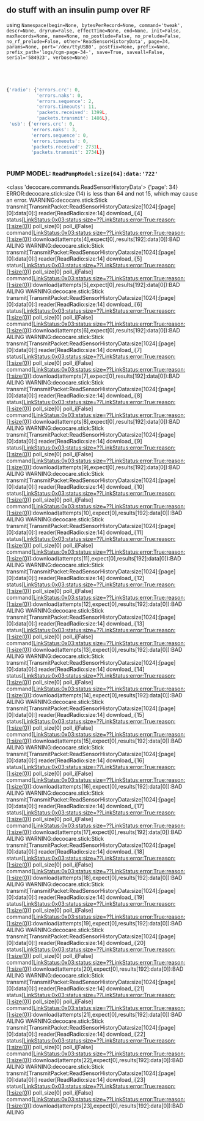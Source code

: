## do stuff with an insulin pump over RF
using ` Namespace(begin=None, bytesPerRecord=None, command='tweak', descr=None, dryrun=False, effectTime=None, end=None, init=False, maxRecords=None, name=None, no_postlude=False, no_prelude=False, no_rf_prelude=False, other='ReadSensorHistoryData', page=34, params=None, port='/dev/ttyUSB0', postfix=None, prefix=None, prefix_path='logs/cgm-page-34-', save=True, saveall=False, serial='584923', verbose=None) `
```
```
```
```
```
```
```
```
```javascript
{'radio': {'errors.crc': 0,
           'errors.naks': 0,
           'errors.sequence': 2,
           'errors.timeouts': 11,
           'packets.received': 1399L,
           'packets.transmit': 1486L},
 'usb': {'errors.crc': 0,
         'errors.naks': 3,
         'errors.sequence': 0,
         'errors.timeouts': 0,
         'packets.received': 2731L,
         'packets.transmit': 2734L}}
```
```
```
### PUMP MODEL: `ReadPumpModel:size[64]:data:'722'`
<class 'decocare.commands.ReadSensorHistoryData'> {'page': 34}
ERROR:decocare.stick:size (14) is less than 64 and not 15, which may cause an error.
WARNING:decocare.stick:Stick transmit[TransmitPacket:ReadSensorHistoryData:size[1024]:[page][0]:data[0]:] reader[ReadRadio:size:14] download_i[4] status[<LinkStatus:0x03:status:size=??LinkStatus:error:True:reason:[]:size(0)>] poll_size[0] poll_i[False] command[<LinkStatus:0x03:status:size=??LinkStatus:error:True:reason:[]:size(0)>]:download(attempts[4],expect[0],results[192]:data[0]):BAD AILING
WARNING:decocare.stick:Stick transmit[TransmitPacket:ReadSensorHistoryData:size[1024]:[page][0]:data[0]:] reader[ReadRadio:size:14] download_i[5] status[<LinkStatus:0x03:status:size=??LinkStatus:error:True:reason:[]:size(0)>] poll_size[0] poll_i[False] command[<LinkStatus:0x03:status:size=??LinkStatus:error:True:reason:[]:size(0)>]:download(attempts[5],expect[0],results[192]:data[0]):BAD AILING
WARNING:decocare.stick:Stick transmit[TransmitPacket:ReadSensorHistoryData:size[1024]:[page][0]:data[0]:] reader[ReadRadio:size:14] download_i[6] status[<LinkStatus:0x03:status:size=??LinkStatus:error:True:reason:[]:size(0)>] poll_size[0] poll_i[False] command[<LinkStatus:0x03:status:size=??LinkStatus:error:True:reason:[]:size(0)>]:download(attempts[6],expect[0],results[192]:data[0]):BAD AILING
WARNING:decocare.stick:Stick transmit[TransmitPacket:ReadSensorHistoryData:size[1024]:[page][0]:data[0]:] reader[ReadRadio:size:14] download_i[7] status[<LinkStatus:0x03:status:size=??LinkStatus:error:True:reason:[]:size(0)>] poll_size[0] poll_i[False] command[<LinkStatus:0x03:status:size=??LinkStatus:error:True:reason:[]:size(0)>]:download(attempts[7],expect[0],results[192]:data[0]):BAD AILING
WARNING:decocare.stick:Stick transmit[TransmitPacket:ReadSensorHistoryData:size[1024]:[page][0]:data[0]:] reader[ReadRadio:size:14] download_i[8] status[<LinkStatus:0x03:status:size=??LinkStatus:error:True:reason:[]:size(0)>] poll_size[0] poll_i[False] command[<LinkStatus:0x03:status:size=??LinkStatus:error:True:reason:[]:size(0)>]:download(attempts[8],expect[0],results[192]:data[0]):BAD AILING
WARNING:decocare.stick:Stick transmit[TransmitPacket:ReadSensorHistoryData:size[1024]:[page][0]:data[0]:] reader[ReadRadio:size:14] download_i[9] status[<LinkStatus:0x03:status:size=??LinkStatus:error:True:reason:[]:size(0)>] poll_size[0] poll_i[False] command[<LinkStatus:0x03:status:size=??LinkStatus:error:True:reason:[]:size(0)>]:download(attempts[9],expect[0],results[192]:data[0]):BAD AILING
WARNING:decocare.stick:Stick transmit[TransmitPacket:ReadSensorHistoryData:size[1024]:[page][0]:data[0]:] reader[ReadRadio:size:14] download_i[10] status[<LinkStatus:0x03:status:size=??LinkStatus:error:True:reason:[]:size(0)>] poll_size[0] poll_i[False] command[<LinkStatus:0x03:status:size=??LinkStatus:error:True:reason:[]:size(0)>]:download(attempts[10],expect[0],results[192]:data[0]):BAD AILING
WARNING:decocare.stick:Stick transmit[TransmitPacket:ReadSensorHistoryData:size[1024]:[page][0]:data[0]:] reader[ReadRadio:size:14] download_i[11] status[<LinkStatus:0x03:status:size=??LinkStatus:error:True:reason:[]:size(0)>] poll_size[0] poll_i[False] command[<LinkStatus:0x03:status:size=??LinkStatus:error:True:reason:[]:size(0)>]:download(attempts[11],expect[0],results[192]:data[0]):BAD AILING
WARNING:decocare.stick:Stick transmit[TransmitPacket:ReadSensorHistoryData:size[1024]:[page][0]:data[0]:] reader[ReadRadio:size:14] download_i[12] status[<LinkStatus:0x03:status:size=??LinkStatus:error:True:reason:[]:size(0)>] poll_size[0] poll_i[False] command[<LinkStatus:0x03:status:size=??LinkStatus:error:True:reason:[]:size(0)>]:download(attempts[12],expect[0],results[192]:data[0]):BAD AILING
WARNING:decocare.stick:Stick transmit[TransmitPacket:ReadSensorHistoryData:size[1024]:[page][0]:data[0]:] reader[ReadRadio:size:14] download_i[13] status[<LinkStatus:0x03:status:size=??LinkStatus:error:True:reason:[]:size(0)>] poll_size[0] poll_i[False] command[<LinkStatus:0x03:status:size=??LinkStatus:error:True:reason:[]:size(0)>]:download(attempts[13],expect[0],results[192]:data[0]):BAD AILING
WARNING:decocare.stick:Stick transmit[TransmitPacket:ReadSensorHistoryData:size[1024]:[page][0]:data[0]:] reader[ReadRadio:size:14] download_i[14] status[<LinkStatus:0x03:status:size=??LinkStatus:error:True:reason:[]:size(0)>] poll_size[0] poll_i[False] command[<LinkStatus:0x03:status:size=??LinkStatus:error:True:reason:[]:size(0)>]:download(attempts[14],expect[0],results[192]:data[0]):BAD AILING
WARNING:decocare.stick:Stick transmit[TransmitPacket:ReadSensorHistoryData:size[1024]:[page][0]:data[0]:] reader[ReadRadio:size:14] download_i[15] status[<LinkStatus:0x03:status:size=??LinkStatus:error:True:reason:[]:size(0)>] poll_size[0] poll_i[False] command[<LinkStatus:0x03:status:size=??LinkStatus:error:True:reason:[]:size(0)>]:download(attempts[15],expect[0],results[192]:data[0]):BAD AILING
WARNING:decocare.stick:Stick transmit[TransmitPacket:ReadSensorHistoryData:size[1024]:[page][0]:data[0]:] reader[ReadRadio:size:14] download_i[16] status[<LinkStatus:0x03:status:size=??LinkStatus:error:True:reason:[]:size(0)>] poll_size[0] poll_i[False] command[<LinkStatus:0x03:status:size=??LinkStatus:error:True:reason:[]:size(0)>]:download(attempts[16],expect[0],results[192]:data[0]):BAD AILING
WARNING:decocare.stick:Stick transmit[TransmitPacket:ReadSensorHistoryData:size[1024]:[page][0]:data[0]:] reader[ReadRadio:size:14] download_i[17] status[<LinkStatus:0x03:status:size=??LinkStatus:error:True:reason:[]:size(0)>] poll_size[0] poll_i[False] command[<LinkStatus:0x03:status:size=??LinkStatus:error:True:reason:[]:size(0)>]:download(attempts[17],expect[0],results[192]:data[0]):BAD AILING
WARNING:decocare.stick:Stick transmit[TransmitPacket:ReadSensorHistoryData:size[1024]:[page][0]:data[0]:] reader[ReadRadio:size:14] download_i[18] status[<LinkStatus:0x03:status:size=??LinkStatus:error:True:reason:[]:size(0)>] poll_size[0] poll_i[False] command[<LinkStatus:0x03:status:size=??LinkStatus:error:True:reason:[]:size(0)>]:download(attempts[18],expect[0],results[192]:data[0]):BAD AILING
WARNING:decocare.stick:Stick transmit[TransmitPacket:ReadSensorHistoryData:size[1024]:[page][0]:data[0]:] reader[ReadRadio:size:14] download_i[19] status[<LinkStatus:0x03:status:size=??LinkStatus:error:True:reason:[]:size(0)>] poll_size[0] poll_i[False] command[<LinkStatus:0x03:status:size=??LinkStatus:error:True:reason:[]:size(0)>]:download(attempts[19],expect[0],results[192]:data[0]):BAD AILING
WARNING:decocare.stick:Stick transmit[TransmitPacket:ReadSensorHistoryData:size[1024]:[page][0]:data[0]:] reader[ReadRadio:size:14] download_i[20] status[<LinkStatus:0x03:status:size=??LinkStatus:error:True:reason:[]:size(0)>] poll_size[0] poll_i[False] command[<LinkStatus:0x03:status:size=??LinkStatus:error:True:reason:[]:size(0)>]:download(attempts[20],expect[0],results[192]:data[0]):BAD AILING
WARNING:decocare.stick:Stick transmit[TransmitPacket:ReadSensorHistoryData:size[1024]:[page][0]:data[0]:] reader[ReadRadio:size:14] download_i[21] status[<LinkStatus:0x03:status:size=??LinkStatus:error:True:reason:[]:size(0)>] poll_size[0] poll_i[False] command[<LinkStatus:0x03:status:size=??LinkStatus:error:True:reason:[]:size(0)>]:download(attempts[21],expect[0],results[192]:data[0]):BAD AILING
WARNING:decocare.stick:Stick transmit[TransmitPacket:ReadSensorHistoryData:size[1024]:[page][0]:data[0]:] reader[ReadRadio:size:14] download_i[22] status[<LinkStatus:0x03:status:size=??LinkStatus:error:True:reason:[]:size(0)>] poll_size[0] poll_i[False] command[<LinkStatus:0x03:status:size=??LinkStatus:error:True:reason:[]:size(0)>]:download(attempts[22],expect[0],results[192]:data[0]):BAD AILING
WARNING:decocare.stick:Stick transmit[TransmitPacket:ReadSensorHistoryData:size[1024]:[page][0]:data[0]:] reader[ReadRadio:size:14] download_i[23] status[<LinkStatus:0x03:status:size=??LinkStatus:error:True:reason:[]:size(0)>] poll_size[0] poll_i[False] command[<LinkStatus:0x03:status:size=??LinkStatus:error:True:reason:[]:size(0)>]:download(attempts[23],expect[0],results[192]:data[0]):BAD AILING
